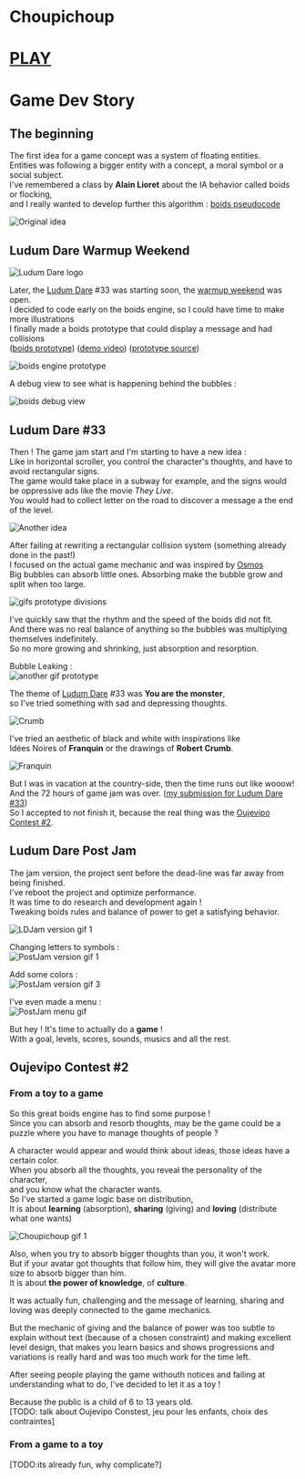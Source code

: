 # Choupichoup
# [PLAY]  
# Game Dev Story

## The beginning

The first idea for a game concept was a system of floating entities.  
Entities was following a bigger entity with a concept, a moral symbol or a social subject.  
I've remembered a class by **Alain Lioret** about the IA behavior called boids or flocking,  
and I really wanted to develop further this algorithm : [boids pseudocode]

![Original idea][Original idea]

## Ludum Dare Warmup Weekend

![Ludum Dare logo][Ludum Dare logo]

Later, the [Ludum Dare] #33 was starting soon, the [warmup weekend] was open.  
I decided to code early on the boids engine, so I could have time to make more illustrations  
I finally made a boids prototype that could display a message and had collisions  
([boids prototype]) ([demo video]) ([prototype source])

![boids engine prototype][boids engine prototype]  

A debug view to see what is happening behind the bubbles :

![boids debug view][boids debug view]

## Ludum Dare #33

Then ! The game jam start and I'm starting to have a new idea :  
Like in horizontal scroller, you control the character's thoughts, and have to avoid rectangular signs.  
The game would take place in a subway for example, and the signs would be oppressive ads like the movie *They Live*.  
You would had to collect letter on the road to discover a message a the end of the level.

![Another idea][Another idea]

After failing at rewriting a rectangular collision system (something already done in the past!)  
I focused on the actual game mechanic and was inspired by [Osmos]  
Big bubbles can absorb little ones. Absorbing make the bubble grow and split when too large.  

![gifs prototype divisions][gifs prototype divisions]

I've quickly saw that the rhythm and the speed of the boids did not fit.  
And there was no real balance of anything so the bubbles was multiplying themselves indefinitely.  
So no more growing and shrinking, just absorption and resorption.  

Bubble Leaking :  
![another gif prototype][another gif prototype]

The theme of [Ludum Dare] #33 was **You are the monster**,  
so I've tried something with sad and depressing thoughts.  

![Crumb][Crumb]

I've tried an aesthetic of black and white with inspirations like  
Idées Noires of **Franquin** or the drawings of **Robert Crumb**.  

![Franquin][Franquin]

But I was in vacation at the country-side, then the time runs out like wooow!  
And the 72 hours of game jam was over. ([my submission for Ludum Dare #33])  
So I accepted to not finish it, because the real thing was the [Oujevipo Contest #2].  

## Ludum Dare Post Jam

The jam version, the project sent before the dead-line was far away from being finished.  
I've reboot the project and optimize performance.  
It was time to do research and development again !  
Tweaking boids rules and balance of power to get a satisfying behavior.

![LDJam version gif 1][LDJam version gif 1]

Changing letters to symbols :  
![PostJam version gif 1][PostJam version gif 1]

Add some colors :  
![PostJam version gif 3][PostJam version gif 3]

I've even made a menu :  
![PostJam menu gif][PostJam menu gif]

But hey ! It's time to actually do a **game** !  
With a goal, levels, scores, sounds, musics and all the rest.

## Oujevipo Contest #2
### From a toy to a game

So this great boids engine has to find some purpose !  
Since you can absorb and resorb thoughts, may be the game could be a puzzle where you have to manage thoughts of people ?

A character would appear and would think about ideas, those ideas have a certain color.  
When you absorb all the thoughts, you reveal the personality of the character,  
and you know what the character wants.  
So I've started a game logic base on distribution,  
It is about **learning** (absorption), **sharing** (giving) and **loving** (distribute what one wants)  

![Choupichoup gif 1][Choupichoup gif 1]

Also, when you try to absorb bigger thoughts than you, it won't work.  
But if your avatar got thoughts that follow him,
they will give the avatar more size to absorb bigger than him.  
It is about **the power of knowledge**, of **culture**.  

It was actually fun, challenging and the message of learning, sharing and loving was deeply connected to the game mechanics.

But the mechanic of giving and the balance of power was too subtle to explain without text (because of a chosen constraint) and making excellent level design, that makes you learn basics and shows progressions and variations is really hard and was too much work for the time left.



After seeing people playing the game withouth notices and failing at understanding what to do, I've decided to let it as a toy !  

Because the public is a child of 6 to 13 years old.  
[TODO: talk about Oujevipo Constest, jeu pour les enfants, choix des contraintes]

### From a game to a toy

[TODO:its already fun, why complicate?]

[Ludum Dare]: <http://ludumdare.com/compo/about-ludum-dare/>
[warmup weekend]: <http://ludumdare.com/compo/2015/08/13/warmup-weekend-for-ludum-dare-33/>
[PLAY]: <http://leon.itch.io/choupichoup>
[boids pseudocode]: <http://www.kfish.org/boids/pseudocode.html>
[boids prototype]: <http://leon196.github.io/Boids/>
[demo video]: <https://youtu.be/s-yLMrPfK4c>
[prototype source]: <https://github.com/leon196/Choupichoup/tree/fbe9272b0a22967af8b4b49a69038714329f8fa2>
[where I work]: <http://www.dvmobile.fr/>
[Osmos]: <http://www.osmos-game.com/>
[my submission for Ludum Dare #33]: <http://ludumdare.com/compo/ludum-dare-33/?action=preview&uid=11872>
[Oujevipo]: <http://oujevipo.fr/>
[Oujevipo Contest #2]: <https://itch.io/jam/oujevipo-contest-2--kids>
[boids engine prototype]: https://raw.githubusercontent.com/leon196/Choupichoup/master/notes/letter.gif
[boids engine prototype 2]: https://raw.githubusercontent.com/leon196/Choupichoup/master/notes/letter2.gif
[boids debug view]: https://raw.githubusercontent.com/leon196/Choupichoup/master/notes/debugview.gif
[Ludum Dare logo]: https://raw.githubusercontent.com/leon196/Choupichoup/master/notes/LDLogo2015.png
[Original Idea]: https://raw.githubusercontent.com/leon196/Choupichoup/master/notes/originalIdea.jpg
[Another idea]: https://raw.githubusercontent.com/leon196/Choupichoup/master/notes/scroller.jpg
[gifs prototype divisions]: https://raw.githubusercontent.com/leon196/Choupichoup/master/notes/division.gif
[another gif prototype]: https://raw.githubusercontent.com/leon196/Choupichoup/master/notes/6d.gif
[Franquin]: https://raw.githubusercontent.com/leon196/Choupichoup/master/notes/idees_noires.gif (Franquin)
[Crumb]: https://raw.githubusercontent.com/leon196/Choupichoup/master/notes/kafka15.jpg (Robert Crumb)
[Gotlib]: https://raw.githubusercontent.com/leon196/Choupichoup/master/notes/Gotlib_Newton_Popart.jpg (Gotlib)
[LDJam version gif 1]: https://raw.githubusercontent.com/leon196/Choupichoup/master/notes/10d.gif
[PostJam version gif 1]: https://raw.githubusercontent.com/leon196/Choupichoup/master/notes/16c.gif
[PostJam version gif 2]: https://raw.githubusercontent.com/leon196/Choupichoup/master/notes/13.gif
[PostJam version gif 3]: https://raw.githubusercontent.com/leon196/Choupichoup/master/notes/17.gif
[PostJam menu gif]: https://raw.githubusercontent.com/leon196/Choupichoup/master/notes/18b.gif
[PostJam menu debug gif]: https://raw.githubusercontent.com/leon196/Choupichoup/master/notes/19.gif
[Choupichoup gif 1]: https://raw.githubusercontent.com/leon196/Choupichoup/master/notes/choupichoup1.gif
